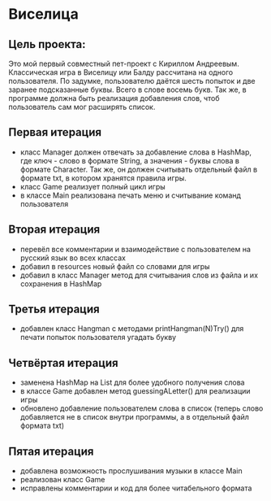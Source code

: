 # Виселица
## Цель проекта:
Это мой первый совместный пет-проект с Кириллом Андреевым. Классическая игра в Виселицу или Балду рассчитана на одного пользователя.
По задумке, пользователю даётся шесть попыток и две заранее подсказанные буквы. Всего в слове восемь букв.
Так же, в программе должна быть реализация добавления слов, чтоб пользователь сам мог расширять список.
## Первая итерация
* класс Manager должен отвечать за добавление слова в HashMap, где ключ - слово в формате String, а значения - буквы слова в формате Character. Так же, он должен считывать отдельный файл в формате txt, в котором хранятся правила игры.
* класс Game реализует полный цикл игры
* в классе Main реализована печать меню и считывание команд пользователя
## Вторая итерация
* перевёл все комментарии и взаимодействие с пользователем на русский язык во всех классах
* добавил в resources новый файл со словами для игры
* добавил в класс Manager метод для считывания слов из файла и их сохранения в HashMap
## Третья итерация
* добавлен класс Hangman с методами printHangman(N)Try() для печати попыток пользователя угадать букву
## Четвёртая итерация
* заменена HashMap на List для более удобного получения слова
* в классе Game добавлен метод guessingALetter() для реализации игры
* обновлено добавление пользователем слова в список (теперь слово добавляется не в список внутри программы, а в отдельный файл формата txt)
## Пятая итерация
* добавлена возможность прослушивания музыки в классе Main
* реализован класс Game
* исправлены комментарии и код для более читабельного формата